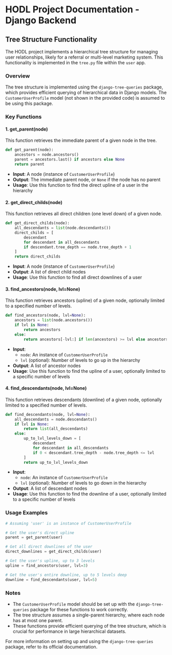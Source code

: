 # HODL Project Documentation - Django Backend

## Tree Structure Functionality

The HODL project implements a hierarchical tree structure for managing user relationships, likely for a referral or multi-level marketing system. This functionality is implemented in the `tree.py` file within the `user` app.

### Overview

The tree structure is implemented using the `django-tree-queries` package, which provides efficient querying of hierarchical data in Django models. The `CustomerUserProfile` model (not shown in the provided code) is assumed to be using this package.

### Key Functions

#### 1. get_parent(node)

This function retrieves the immediate parent of a given node in the tree.

```python
def get_parent(node):
    ancestors = node.ancestors()
    parent = ancestors.last() if ancestors else None
    return parent
```

- **Input**: A node (instance of `CustomerUserProfile`)
- **Output**: The immediate parent node, or `None` if the node has no parent
- **Usage**: Use this function to find the direct upline of a user in the hierarchy

#### 2. get_direct_childs(node)

This function retrieves all direct children (one level down) of a given node.

```python
def get_direct_childs(node):
    all_descendants = list(node.descendants())
    direct_childs = [
        descendant
        for descendant in all_descendants
        if descendant.tree_depth == node.tree_depth + 1
    ]
    return direct_childs
```

- **Input**: A node (instance of `CustomerUserProfile`)
- **Output**: A list of direct child nodes
- **Usage**: Use this function to find all direct downlines of a user

#### 3. find_ancestors(node, lvl=None)

This function retrieves ancestors (upline) of a given node, optionally limited to a specified number of levels.

```python
def find_ancestors(node, lvl=None):
    ancestors = list(node.ancestors())
    if lvl is None:
        return ancestors
    else:
        return ancestors[-lvl:] if len(ancestors) >= lvl else ancestors
```

- **Input**: 
  - `node`: An instance of `CustomerUserProfile`
  - `lvl` (optional): Number of levels to go up in the hierarchy
- **Output**: A list of ancestor nodes
- **Usage**: Use this function to find the upline of a user, optionally limited to a specific number of levels

#### 4. find_descendants(node, lvl=None)

This function retrieves descendants (downline) of a given node, optionally limited to a specified number of levels.

```python
def find_descendants(node, lvl=None):
    all_descendants = node.descendants()
    if lvl is None:
        return list(all_descendants)
    else:
        up_to_lvl_levels_down = [
            descendant
            for descendant in all_descendants
            if 0 < descendant.tree_depth - node.tree_depth <= lvl
        ]
        return up_to_lvl_levels_down
```

- **Input**:
  - `node`: An instance of `CustomerUserProfile`
  - `lvl` (optional): Number of levels to go down in the hierarchy
- **Output**: A list of descendant nodes
- **Usage**: Use this function to find the downline of a user, optionally limited to a specific number of levels

### Usage Examples

```python
# Assuming 'user' is an instance of CustomerUserProfile

# Get the user's direct upline
parent = get_parent(user)

# Get all direct downlines of the user
direct_downlines = get_direct_childs(user)

# Get the user's upline, up to 3 levels
upline = find_ancestors(user, lvl=3)

# Get the user's entire downline, up to 5 levels deep
downline = find_descendants(user, lvl=5)
```

### Notes

- The `CustomerUserProfile` model should be set up with the `django-tree-queries` package for these functions to work correctly.
- The tree structure assumes a single-parent hierarchy, where each node has at most one parent.
- These functions provide efficient querying of the tree structure, which is crucial for performance in large hierarchical datasets.

For more information on setting up and using the `django-tree-queries` package, refer to its official documentation.